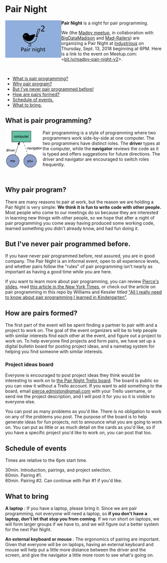 # Pair Night

<img src="https://github.com/madison-python/pair-night/raw/master/logo.png" align="left" width="180">

**Pair Night** is a night for pair programming.

We (the [Madpy meetup](https://meetup.com/MadPython/), in collaboration with [BigDataMadison](https://meetup.com/BigDataMadison) and [Mad-Railers](https://www.meetup.com/Mad-Railers/)) are organizing a Pair Night at [Industrious](https://www.industriousoffice.com/) on Thursday, Sept. 13, 2018 beginning at 6PM. Here is a link to the event on Meetup.com: <[bit.ly/madpy-pair-night-v2](https://bit.ly/madpy-pair-night-v2)>.

<br>

- [What is pair programming?](#what-is-pair-programming)
- [Why pair program?](#why-pair-program)
- [But I've never pair programmed before!](#but-ive-never-pair-programmed-before)
- [How are pairs formed?](#how-are-pairs-formed)
- [Schedule of events.](#schedule-of-events)
- [What to bring.](#what-to-bring)

## What is pair programming?

<img src="https://github.com/madison-python/pair-night/raw/master/img/pair-programming.png" align="left" width="120">

Pair programming is a style of programming where two programmers work side-by-side at one computer. The two programmers have distinct roles. The **driver** types at the computer, while the **navigator** reviews the code as it is typed and offers suggestions for future directions. The driver and navigator are encouraged to switch roles frequently.

<br>

## Why pair program?

There are many reasons to pair at work, but the reason we are holding a Pair Night is very simple: **We think it is fun to write code with other people.** Most people who come to our meetings do so because they are interested in learning new things with other people, so we hope that after a night of pair programming you come away having produced some working code, learned something you didn't already know, and had fun doing it.

## But I've never pair programmed before.

If you have never pair programmed before, rest assured, you are in good company. The Pair Night is an informal event, open to all experience levels, and whether pairs follow the "rules" of pair programming isn't nearly as important as having a good time while you are here.

If you want to learn more about pair programming, you can review [Pierce's slides](slides.pdf), read [this article in the New York Times](https://www.nytimes.com/2009/09/20/jobs/20pre.html), or check out the article on pair programming in this repo by Williams and Kessler titled ["All I really need to know about pair programming I learned in Kindergarten"](articles/williams-kessler-2000-all-i-need.pdf).

## How are pairs formed?

The first part of the event will be spent finding a partner to pair with and a project to work on. The goal of the event organizers will be to help people with similar interests find each other at the event, and figure out a project to work on. To help everyone find projects and form pairs, we have set up a digital bulletin board for posting project ideas, and a nametag system for helping you find someone with similar interests.

### Project ideas board

Everyone is encouraged to post project ideas they think would be interesting to work on to [the Pair Night Trello board](https://trello.com/b/LwQCJ5cZ/pair-night). The board is public so you can view it without a Trello account. If you want to add something to the board, email <pierce.edmiston@gmail.com> with your Trello username, or send me the project description, and I will post it for you so it is visible to everyone else.

You can post as many problems as you'd like. There is no obligation to work on any of the problems you post. The purpose of the board is to help generate ideas for fun projects, not to announce what you are going to work on. You can put as little or as much detail on the cards as you'd like, so if you have a specific project you'd like to work on, you can post that too.

## Schedule of events

Times are relative to the 6pm start time.

30min. Introduction, pairings, and project selection.  
60min. Pairing #1.   
60min. Pairing #2. Can continue with Pair #1 if you'd like.

## What to bring

**A laptop**
:   If you have a laptop, please bring it. Since we are pair programming, not everyone will need a laptop, so **if you don't have a laptop, don't let that stop you from coming**. If we run short on laptops, we will form larger groups if we have to, and we will figure out a better system for the next Pair Night.

**An external keyboard or mouse**
:   The ergonomics of pairing are important. Given that everyone will be on laptops, having an external keyboard and mouse will help put a little more distance between the driver and the screen, and give the navigator a little more room to see what's going on.
